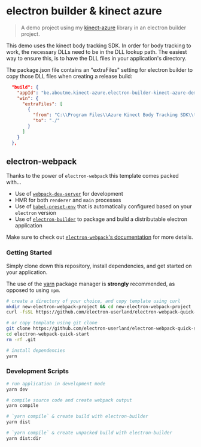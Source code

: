 # electron builder & kinect azure

> A demo project using my [kinect-azure](https://github.com/wouterverweirder/kinect-azure) library in an electron builder project.

This demo uses the kinect body tracking SDK. In order for body tracking to work, the necessary DLLs need to be in the DLL lookup path. The easiest way to ensure this, is to have the DLL files in your application's directory.

The package.json file contains an "extraFiles" setting for electron builder to copy those DLL files when creating a release build:

```json
  "build": {
    "appId": "be.aboutme.kinect-azure.electron-builder-kinect-azure-demo",
    "win": {
      "extraFiles": [
        {
          "from": "C:\\Program Files\\Azure Kinect Body Tracking SDK\\tools",
          "to": "./"
        }
      ]
    }
  },
```

## electron-webpack

Thanks to the power of `electron-webpack` this template comes packed with...

* Use of [`webpack-dev-server`](https://github.com/webpack/webpack-dev-server) for development
* HMR for both `renderer` and `main` processes
* Use of [`babel-preset-env`](https://github.com/babel/babel-preset-env) that is automatically configured based on your `electron` version
* Use of [`electron-builder`](https://github.com/electron-userland/electron-builder) to package and build a distributable electron application

Make sure to check out [`electron-webpack`'s documentation](https://webpack.electron.build/) for more details.

### Getting Started
Simply clone down this repository, install dependencies, and get started on your application.

The use of the [yarn](https://yarnpkg.com/) package manager is **strongly** recommended, as opposed to using `npm`.

```bash
# create a directory of your choice, and copy template using curl
mkdir new-electron-webpack-project && cd new-electron-webpack-project
curl -fsSL https://github.com/electron-userland/electron-webpack-quick-start/archive/master.tar.gz | tar -xz --strip-components 1

# or copy template using git clone
git clone https://github.com/electron-userland/electron-webpack-quick-start.git
cd electron-webpack-quick-start
rm -rf .git

# install dependencies
yarn
```

### Development Scripts

```bash
# run application in development mode
yarn dev

# compile source code and create webpack output
yarn compile

# `yarn compile` & create build with electron-builder
yarn dist

# `yarn compile` & create unpacked build with electron-builder
yarn dist:dir
```
